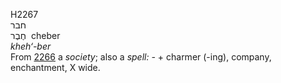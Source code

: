 <body>
  <p>H2267<br>  חבר  <br> חֶבֶר  ‎  cheber  <br><i>kheh‘-ber </i><br>From <a href="h2266.htm">2266</a>  a <i>society</i>; also a <i>spell: - </i> + charmer (-ing), company, enchantment, X wide.<br></p>
 </body>